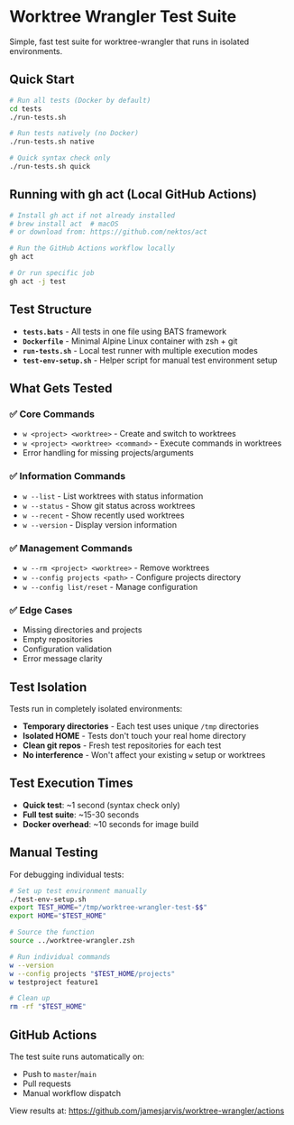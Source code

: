 # Worktree Wrangler Test Suite

Simple, fast test suite for worktree-wrangler that runs in isolated environments.

## Quick Start

```bash
# Run all tests (Docker by default)
cd tests
./run-tests.sh

# Run tests natively (no Docker)
./run-tests.sh native

# Quick syntax check only
./run-tests.sh quick
```

## Running with gh act (Local GitHub Actions)

```bash
# Install gh act if not already installed
# brew install act  # macOS
# or download from: https://github.com/nektos/act

# Run the GitHub Actions workflow locally
gh act

# Or run specific job
gh act -j test
```

## Test Structure

- **`tests.bats`** - All tests in one file using BATS framework
- **`Dockerfile`** - Minimal Alpine Linux container with zsh + git
- **`run-tests.sh`** - Local test runner with multiple execution modes
- **`test-env-setup.sh`** - Helper script for manual test environment setup

## What Gets Tested

### ✅ Core Commands
- `w <project> <worktree>` - Create and switch to worktrees
- `w <project> <worktree> <command>` - Execute commands in worktrees
- Error handling for missing projects/arguments

### ✅ Information Commands  
- `w --list` - List worktrees with status information
- `w --status` - Show git status across worktrees
- `w --recent` - Show recently used worktrees
- `w --version` - Display version information

### ✅ Management Commands
- `w --rm <project> <worktree>` - Remove worktrees
- `w --config projects <path>` - Configure projects directory
- `w --config list/reset` - Manage configuration

### ✅ Edge Cases
- Missing directories and projects
- Empty repositories
- Configuration validation
- Error message clarity

## Test Isolation

Tests run in completely isolated environments:

- **Temporary directories** - Each test uses unique `/tmp` directories
- **Isolated HOME** - Tests don't touch your real home directory  
- **Clean git repos** - Fresh test repositories for each test
- **No interference** - Won't affect your existing `w` setup or worktrees

## Test Execution Times

- **Quick test**: ~1 second (syntax check only)
- **Full test suite**: ~15-30 seconds
- **Docker overhead**: ~10 seconds for image build

## Manual Testing

For debugging individual tests:

```bash
# Set up test environment manually
./test-env-setup.sh
export TEST_HOME="/tmp/worktree-wrangler-test-$$"
export HOME="$TEST_HOME"

# Source the function
source ../worktree-wrangler.zsh

# Run individual commands
w --version
w --config projects "$TEST_HOME/projects"
w testproject feature1

# Clean up
rm -rf "$TEST_HOME"
```

## GitHub Actions

The test suite runs automatically on:
- Push to `master`/`main`
- Pull requests
- Manual workflow dispatch

View results at: https://github.com/jamesjarvis/worktree-wrangler/actions